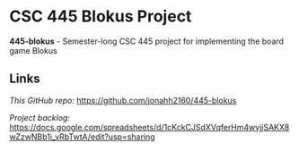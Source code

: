 # CSC 445 Blokus Project
**445-blokus** - Semester-long CSC 445 project for implementing the board game Blokus

## Links
*This GitHub repo:* <https://github.com/jonahh2160/445-blokus>

*Project backlog:* <https://docs.google.com/spreadsheets/d/1cKckCJSdXVqferHm4wyjjSAKX8wZzwNBb1i_vRbTwtA/edit?usp=sharing>

